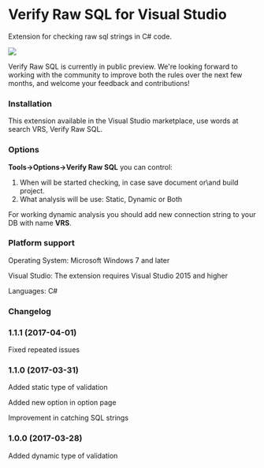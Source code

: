 ﻿Verify Raw SQL for Visual Studio
===================================

Extension for checking raw sql strings in C# code.

![](https://github.com/pkochubey/VerifyRawSql/blob/master/VerifyRawSql/Resources/how-it-is-work.gif)

Verify Raw SQL is currently in public preview. We're looking forward to working with the community to improve both the rules over the next few months, and welcome your feedback and contributions!

### Installation

This extension available in the Visual Studio marketplace, use words at search VRS, Verify Raw SQL.

### Options

**Tools->Options->Verify Raw SQL** you can control:

1. When will be started checking, in case save document or\and build project.
2. What analysis will be use: Static, Dynamic or Both

For working dynamic analysis you should add new connection string to your DB with name **VRS**.

### Platform support

Operating System: Microsoft Windows 7 and later

Visual Studio: The extension requires Visual Studio 2015 and higher

Languages: C#


### Changelog

### 1.1.1 (2017-04-01)

Fixed repeated issues


### 1.1.0 (2017-03-31)

Added static type of validation

Added new option in option page

Improvement in catching SQL strings


### 1.0.0 (2017-03-28)

Added dynamic type of validation